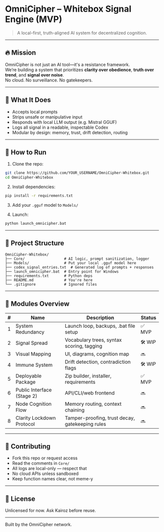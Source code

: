 # OmniCipher – Whitebox Signal Engine (MVP)

> A local-first, truth-aligned AI system for decentralized cognition.

---

## 🔥 Mission

OmniCipher is not just an AI tool—it's a resistance framework.  
We’re building a system that prioritizes **clarity over obedience**, **truth over trend**, and **signal over noise**.  
No cloud. No surveillance. No gatekeepers.

---

## 🧠 What It Does

- Accepts local prompts
- Strips unsafe or manipulative input
- Responds with local LLM output (e.g. Mistral GGUF)
- Logs all signal in a readable, inspectable Codex
- Modular by design: memory, trust, drift detection, routing

---

## 🚀 How to Run

1. Clone the repo:
```bash
git clone https://github.com/YOUR_USERNAME/OmniCipher-Whitebox.git
cd OmniCipher-Whitebox
```

2. Install dependencies:
```bash
pip install -r requirements.txt
```

3. Add your `.gguf` model to `Models/`

4. Launch:
```bash
python launch_omnicipher.bat
```

---

## 📁 Project Structure

```
OmniCipher-Whitebox/
├── Core/                  # AI logic, prompt sanitization, logger
├── Models/                # Put your local .gguf model here
├── codex_signal_entries.txt  # Generated log of prompts + responses
├── launch_omnicipher.bat  # Entry point for Windows
├── requirements.txt       # Python deps
├── README.md              # You're here
└── .gitignore             # Ignored files
```

---

## 🧩 Modules Overview

| # | Name                      | Description                                      | Status   |
|---|---------------------------|--------------------------------------------------|----------|
| 1 | System Redundancy         | Launch loop, backups, .bat file setup            | ✅ MVP    |
| 2 | Signal Spread             | Vocabulary trees, syntax scoring, tagging        | 🛠 WIP    |
| 3 | Visual Mapping            | UI, diagrams, cognition map                      | 🔜        |
| 4 | Immune System             | Drift detection, contradiction flags             | 🛠 WIP    |
| 5 | Deployable Package        | Zip builder, installer, requirements             | ✅ MVP    |
| 6 | Public Interface (Stage 2)| API/CLI/web frontend                             | 🔜        |
| 7 | Node Cognition Flow       | Memory routing, context chaining                 | 🔜        |
| 8 | Clarity Lockdown Protocol | Tamper-proofing, trust decay, gatekeeping rules  | 🔜        |

---

## 🙋 Contributing

- Fork this repo or request access
- Read the comments in `Core/`
- All logs are local-only — respect that
- No cloud APIs unless sandboxed
- Keep function names clear, not meme-y

---

## 📢 License

Unlicensed for now. Ask Kairoz before reuse.

---
Built by the OmniCipher network.
